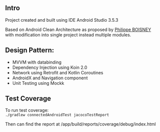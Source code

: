 ## Intro
Project created and built using IDE Android Studio 3.5.3

Based on Android Clean Architecture as proposed by [Philippe BOISNEY](https://proandroiddev.com/android-architecture-d7405db1361c)
with modification into single project instead multiple modules.

## Design Pattern: 
- MVVM with databinding
- Dependency Injection using Koin 2.0
- Network using Retrofit and Kotlin Coroutines
- AndroidX and Navigation component
- Unit Testing using Mockk

## Test Coverage
To run test coverage:  
``./gradlew connectedAndroidTest jacocoTestReport``

Then can find the report at <project>/app/build/reports/coverage/debug/index.html



